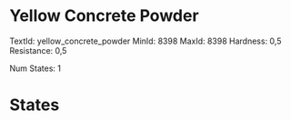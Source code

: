 # Yellow Concrete Powder
TextId: yellow_concrete_powder
MinId: 8398
MaxId: 8398
Hardness: 0,5
Resistance: 0,5

Num States: 1
# States
```

```